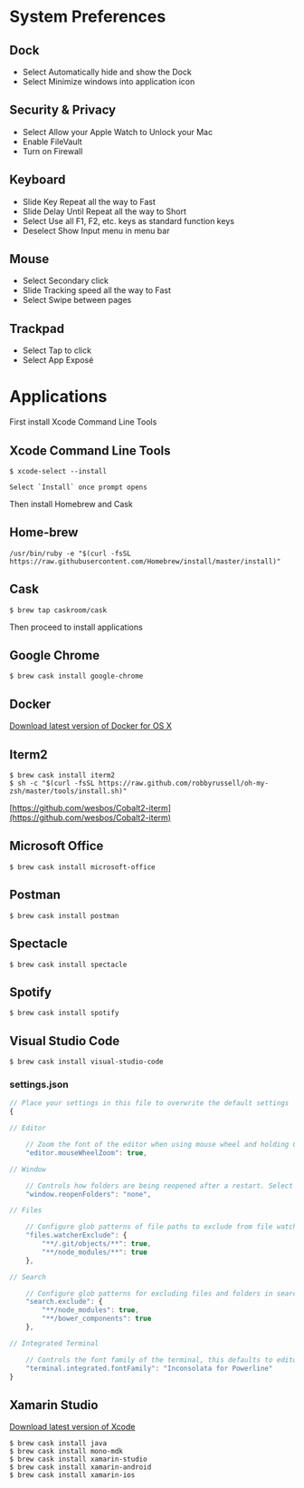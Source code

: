 # System Preferences
## Dock
* Select Automatically hide and show the Dock
* Select Minimize windows into application icon

## Security & Privacy
* Select Allow your Apple Watch to Unlock your Mac
* Enable FileVault
* Turn on Firewall

## Keyboard
* Slide Key Repeat all the way to Fast
* Slide Delay Until Repeat all the way to Short
* Select Use all F1, F2, etc. keys as standard function keys
* Deselect Show Input menu in menu bar

## Mouse
* Select Secondary click
* Slide Tracking speed all the way to Fast
* Select Swipe between pages

## Trackpad
* Select Tap to click
* Select App Exposé

# Applications
First install Xcode Command Line Tools
## Xcode Command Line Tools
    $ xcode-select --install

    Select `Install` once prompt opens
Then install Homebrew and Cask
## Home-brew
	/usr/bin/ruby -e "$(curl -fsSL https://raw.githubusercontent.com/Homebrew/install/master/install)"
## Cask
    $ brew tap caskroom/cask
Then proceed to install applications
## Google Chrome
	$ brew cask install google-chrome
## Docker
[Download latest version of Docker for OS X](https://download.docker.com/mac/stable/Docker.dmg)
## Iterm2
	$ brew cask install iterm2
    $ sh -c "$(curl -fsSL https://raw.github.com/robbyrussell/oh-my-zsh/master/tools/install.sh)"
[https://github.com/wesbos/Cobalt2-iterm](https://github.com/wesbos/Cobalt2-iterm)
## Microsoft Office
	$ brew cask install microsoft-office
## Postman
    $ brew cask install postman
## Spectacle
	$ brew cask install spectacle
## Spotify
	$ brew cask install spotify
## Visual Studio Code
	$ brew cask install visual-studio-code
### settings.json
```javascript
// Place your settings in this file to overwrite the default settings
{

// Editor

    // Zoom the font of the editor when using mouse wheel and holding Ctrl
    "editor.mouseWheelZoom": true,

// Window

    // Controls how folders are being reopened after a restart. Select 'none' to never reopen a folder, 'one' to reopen the last folder you worked on or 'all' to reopen all folders of your last session.
    "window.reopenFolders": "none",

// Files

    // Configure glob patterns of file paths to exclude from file watching. Changing this setting requires a restart. When you experience Code consuming lots of cpu time on startup, you can exclude large folders to reduce the initial load.
    "files.watcherExclude": {
        "**/.git/objects/**": true,
        "**/node_modules/**": true
    },

// Search

    // Configure glob patterns for excluding files and folders in searches. Inherits all glob patterns from the files.exclude setting.
    "search.exclude": {
        "**/node_modules": true,
        "**/bower_components": true
    },

// Integrated Terminal

    // Controls the font family of the terminal, this defaults to editor.fontFamily's value.
    "terminal.integrated.fontFamily": "Inconsolata for Powerline"
}
```
## Xamarin Studio
[Download latest version of Xcode](https://developer.apple.com/download/)

    $ brew cask install java
    $ brew cask install mono-mdk
    $ brew cask install xamarin-studio
    $ brew cask install xamarin-android
    $ brew cask install xamarin-ios